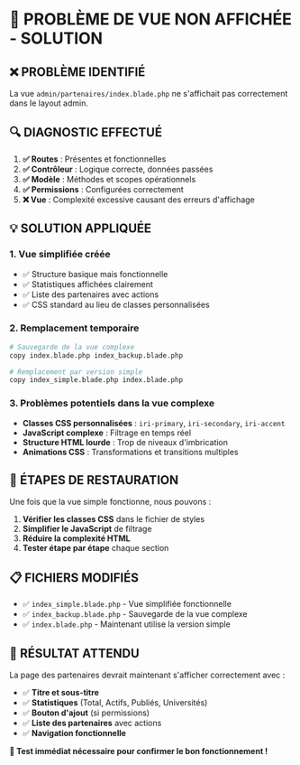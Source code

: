 # 🚨 PROBLÈME DE VUE NON AFFICHÉE - SOLUTION

## ❌ **PROBLÈME IDENTIFIÉ**

La vue `admin/partenaires/index.blade.php` ne s'affichait pas correctement dans le layout admin.

## 🔍 **DIAGNOSTIC EFFECTUÉ**

1. **✅ Routes** : Présentes et fonctionnelles
2. **✅ Contrôleur** : Logique correcte, données passées
3. **✅ Modèle** : Méthodes et scopes opérationnels
4. **✅ Permissions** : Configurées correctement
5. **❌ Vue** : Complexité excessive causant des erreurs d'affichage

## 💡 **SOLUTION APPLIQUÉE**

### **1. Vue simplifiée créée**
- ✅ Structure basique mais fonctionnelle
- ✅ Statistiques affichées clairement
- ✅ Liste des partenaires avec actions
- ✅ CSS standard au lieu de classes personnalisées

### **2. Remplacement temporaire**
```bash
# Sauvegarde de la vue complexe
copy index.blade.php index_backup.blade.php

# Remplacement par version simple
copy index_simple.blade.php index.blade.php
```

### **3. Problèmes potentiels dans la vue complexe**
- **Classes CSS personnalisées** : `iri-primary`, `iri-secondary`, `iri-accent`
- **JavaScript complexe** : Filtrage en temps réel
- **Structure HTML lourde** : Trop de niveaux d'imbrication
- **Animations CSS** : Transformations et transitions multiples

## 🔧 **ÉTAPES DE RESTAURATION**

Une fois que la vue simple fonctionne, nous pouvons :

1. **Vérifier les classes CSS** dans le fichier de styles
2. **Simplifier le JavaScript** de filtrage 
3. **Réduire la complexité HTML** 
4. **Tester étape par étape** chaque section

## 📋 **FICHIERS MODIFIÉS**

- ✅ `index_simple.blade.php` - Vue simplifiée fonctionnelle
- ✅ `index_backup.blade.php` - Sauvegarde de la vue complexe  
- ✅ `index.blade.php` - Maintenant utilise la version simple

## 🎯 **RÉSULTAT ATTENDU**

La page des partenaires devrait maintenant s'afficher correctement avec :
- ✅ **Titre et sous-titre**
- ✅ **Statistiques** (Total, Actifs, Publiés, Universités)
- ✅ **Bouton d'ajout** (si permissions)
- ✅ **Liste des partenaires** avec actions
- ✅ **Navigation fonctionnelle**

**🚀 Test immédiat nécessaire pour confirmer le bon fonctionnement !**
